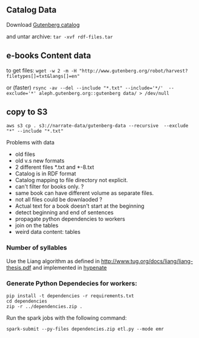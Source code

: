 


## Catalog Data
Download [Gutenberg catalog](http://www.gutenberg.org/wiki/Gutenberg:Feeds)

and untar archive:
`tar -xvf rdf-files.tar`


## e-books Content data
to get files:
`wget -w 2 -m -H "http://www.gutenberg.org/robot/harvest?filetypes[]=txt&langs[]=en"`

or (faster)
`rsync -av --del --include "*.txt" --include='*/'  --exclude='*' aleph.gutenberg.org::gutenberg data/ > /dev/null`


## copy to S3
`aws s3 cp . s3://narrate-data/gutenberg-data --recursive  --exclude "*" --include "*.txt"`


Problems with data
- old files
- old v.s new formats 
- 2 different files \*.txt and \*-8.txt
- Catalog is in RDF format
- Catalog mapping to file directory not explicit.
- can't filter for books only. ?
- same book can have different volume as separate files.
- not all files could be downlaoded ?
- Actual text for a book doesn't start at the beginning
- detect beginning and end of sentences
- propagate python dependencies to workers
- join on the tables
- weird data content: tables 


### Number of syllables
Use the Liang algorithm as defined in http://www.tug.org/docs/liang/liang-thesis.pdf
and implemented in [hypenate](https://github.com/jfinkels/hyphenate)
### Generate Python Dependecies for workers:

```
pip install -t dependencies -r requirements.txt
cd dependencies
zip -r ../dependencies.zip .
```

Run the spark jobs with the following command:

`spark-submit --py-files dependencies.zip etl.py --mode emr`

